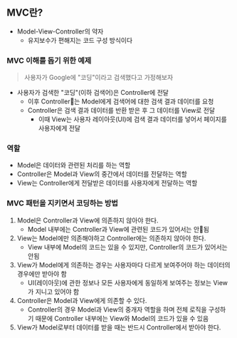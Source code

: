 ## MVC란?

-  Model-View-Controller의 약자
	-  유지보수가 편해지는 코드 구성 방식이다

### MVC 이해를 돕기 위한 예제

> 사용자가 Google에 "코딩"이라고 검색했다고 가정해보자

-  사용자가 검색한 "코딩"(이하 검색어)은 Controller에 전달
	-  이후 Controller는 Model에게 검색어에 대한 검색 결과 데이터를 요청
	-  Controller은 검색 결과 데이터를 반환 받은 후 그 데이터를 View로 전달
		-  이때 View는 사용자 레이아웃(UI)에 검색 결과 데이터를 넣어서 페이지를 사용자에게 전달

### 역할

-  Model은 데이터와 관련된 처리를 하는 역할
-  Controller은 Model과 View의 중간에서 데이터를 전달하는 역할
-  View는 Controller에게 전달받은 데이터를 사용자에게 전달하는 역할

### MVC 패턴을 지키면서 코딩하는 방법

1. Model은 Controller과 View에 의존하지 않아야 한다.
	-  Model 내부에는 Controller과 View에 관련된 코드가 있어서는 안됨
2. View는 Model에만 의존해야하고 Controller에는 의존하지 않아야 한다.
	-  View 내부에 Model의 코드는 있을 수 있지만, Controller의 코드가 있어서는 안됨
3. View가 Model에게 의존하는 경우는 사용자마다 다르게 보여주어야 하는 데이터의 경우에만 받아야 함
	-  UI(레이아웃)에 관한 정보나 모든 사용자에게 동일하게 보여주는 정보는 View가 지니고 있어야 함
4. Controller은 Model과 View에게 의존할 수 있다.
	-  Controller의 경우 Model과 View의 중개자 역할을 하며 전체 로직을 구성하기 때문에 Controller 내부에는 View와 Model의 코드가 있을 수 있음
5. View가 Model로부터 데이터를 받을 때는 반드시 Controller에서 받아야 한다.

